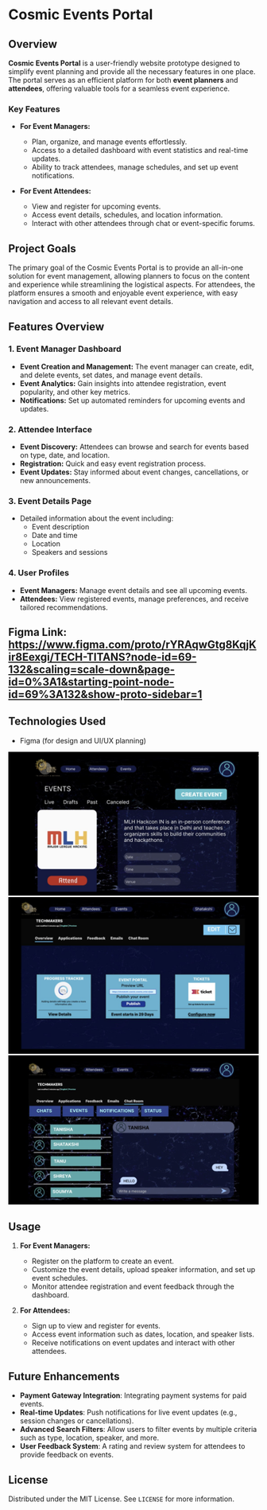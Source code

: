 # Cosmic Events Portal

## Overview

**Cosmic Events Portal** is a user-friendly website prototype designed to simplify event planning and provide all the necessary features in one place. The portal serves as an efficient platform for both **event planners** and **attendees**, offering valuable tools for a seamless event experience.

### Key Features
- **For Event Managers:**
  - Plan, organize, and manage events effortlessly.
  - Access to a detailed dashboard with event statistics and real-time updates.
  - Ability to track attendees, manage schedules, and set up event notifications.
  
- **For Event Attendees:**
  - View and register for upcoming events.
  - Access event details, schedules, and location information.
  - Interact with other attendees through chat or event-specific forums.

## Project Goals

The primary goal of the Cosmic Events Portal is to provide an all-in-one solution for event management, allowing planners to focus on the content and experience while streamlining the logistical aspects. For attendees, the platform ensures a smooth and enjoyable event experience, with easy navigation and access to all relevant event details.


## Features Overview

### 1. **Event Manager Dashboard**
   - **Event Creation and Management:** The event manager can create, edit, and delete events, set dates, and manage event details.
   - **Event Analytics:** Gain insights into attendee registration, event popularity, and other key metrics.
   - **Notifications:** Set up automated reminders for upcoming events and updates.

### 2. **Attendee Interface**
   - **Event Discovery:** Attendees can browse and search for events based on type, date, and location.
   - **Registration:** Quick and easy event registration process.
   - **Event Updates:** Stay informed about event changes, cancellations, or new announcements.
  
### 3. **Event Details Page**
   - Detailed information about the event including:
     - Event description
     - Date and time
     - Location
     - Speakers and sessions
  
### 4. **User Profiles**
   - **Event Managers:** Manage event details and see all upcoming events.
   - **Attendees:** View registered events, manage preferences, and receive tailored recommendations.


## Figma Link: https://www.figma.com/proto/rYRAqwGtg8KqjKir8Eexgi/TECH-TITANS?node-id=69-132&scaling=scale-down&page-id=0%3A1&starting-point-node-id=69%3A132&show-proto-sidebar=1

## Technologies Used
  - Figma (for design and UI/UX planning)

![image alt](https://github.com/tanisha10101/Cosmic-Event-Portal/blob/f88f0670d04f47e6d54fcd9969e8ac649545f5fc/01.png)
![image alt](https://github.com/tanisha10101/Cosmic-Event-Portal/blob/f88f0670d04f47e6d54fcd9969e8ac649545f5fc/02.png)
![image alt](https://github.com/tanisha10101/Cosmic-Event-Portal/blob/f88f0670d04f47e6d54fcd9969e8ac649545f5fc/03.png)


## Usage

1. **For Event Managers:**
   - Register on the platform to create an event.
   - Customize the event details, upload speaker information, and set up event schedules.
   - Monitor attendee registration and event feedback through the dashboard.

2. **For Attendees:**
   - Sign up to view and register for events.
   - Access event information such as dates, location, and speaker lists.
   - Receive notifications on event updates and interact with other attendees.

## Future Enhancements

- **Payment Gateway Integration**: Integrating payment systems for paid events.
- **Real-time Updates**: Push notifications for live event updates (e.g., session changes or cancellations).
- **Advanced Search Filters**: Allow users to filter events by multiple criteria such as type, location, speaker, and more.
- **User Feedback System**: A rating and review system for attendees to provide feedback on events.


## License

Distributed under the MIT License. See `LICENSE` for more information.
